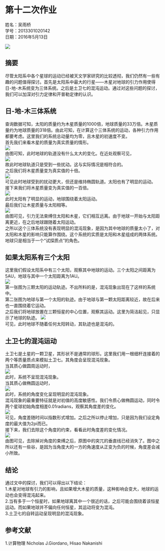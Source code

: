 # 第十二次作业
姓名：吴雨桥  
学号：2013301020142  
日期：2016年5月13日  

![](https://raw.githubusercontent.com/wuyuqiao/computationalphysics_N2013301020142/master/Ex-12/gaps.jpg)  

## 摘要  
尽管太阳系中各个星球的运动已经被天文学家研究的比较透彻，我们仍然有一些有趣的问题值得探讨。首先是太阳系中最大的行星——木星对地球的引力作用使得日-地-木系统变为三体系统。之后是土卫七的混沌运动。通过对这些问题的探讨，我们可以加深对引力定律和开普勒定律的认识。  
## 日-地-木三体系统  
查询数据可知，太阳的质量约为木星质量的1000倍，地球质量的33万倍。木星质量约为地球质量的318倍。由此可知，在计算这个三体系统的运动，各种引力作用都要考虑。这里我们的系统总动量均为零，且木星的初速度不变。  
首先我们来看木星的质量为真实质量的情形。  
![](https://raw.githubusercontent.com/wuyuqiao/computationalphysics_N2013301020142/master/Ex-12/mj%3Dmj.png)  
由图可知，此时地球的轨道没有什么太大的变化。在近处观察可见，  
![](https://raw.githubusercontent.com/wuyuqiao/computationalphysics_N2013301020142/master/Ex-12/close%20earth%201.png)  
故此时地球轨道只是受到一些扰动。这与实际情况是相符合的。  
之后我们将木星质量变为真实值的十倍。  
![](https://raw.githubusercontent.com/wuyuqiao/computationalphysics_N2013301020142/master/Ex-12/mj%3D10mj.png)  
可见此时地球受到的扰动更大，但还是维持椭圆轨道。太阳也有了明显的运动。  
接下来我们将木星质量变为真实值的一百倍。  
![](https://raw.githubusercontent.com/wuyuqiao/computationalphysics_N2013301020142/master/Ex-12/mj%3D100mj.png)  
此时太阳有了明显的运动，地球围绕着太阳运动。  
最后我们让木星质量与太阳相等。  
![](https://raw.githubusercontent.com/wuyuqiao/computationalphysics_N2013301020142/master/Ex-12/mj%3D1000mj.png)  
由图可见，引力无法束缚住太阳和木星，它们相互远离。由于地球一开始与太阳距离更近，在之后地球跟随着太阳运动。  
之所以这个三体系统没有表现明显的混沌现象，是因为其中地球的质量太小了，对太阳和木星的影响只能算作围绕。这个系统的实质是太阳和木星组成的两体系统。地球只是相当于一个“试探质点”的角色。  
## 如果太阳系有三个太阳  
这里我们假设太阳系中有三个太阳，观察其中地球的运动。三个太阳之间距离为5AU，地球与其中一个太阳距离为1AU。  
![](https://raw.githubusercontent.com/wuyuqiao/computationalphysics_N2013301020142/master/Ex-12/3%20s.png)  
第一张图为三颗太阳的运动轨迹。不出所料的是，混沌现象出现在了这样的系统中。  
第二张图为地球与第一个太阳的轨迹。由于地球与第一颗太阳距离较近，故在后来也一直围绕着它运动。  
之后我们将地球放置在三颗恒星的中心位置，观察其运动。这里为简洁起见，只显示了地球的轨迹。
![](https://raw.githubusercontent.com/wuyuqiao/computationalphysics_N2013301020142/master/Ex-12/middle.png)  
可见，此时地球不随着任何太阳转动，其轨迹也是混沌的。
## 土卫七的混沌运动  
土卫七是土星的一颗卫星，其形状不是通常的球形。这里我们用一根细杆连接着的两个等质量质点来模拟土卫七。其角度会呈现混沌现象。  
当其质心做圆周运动时，  
![](https://raw.githubusercontent.com/wuyuqiao/computationalphysics_N2013301020142/master/Ex-12/heperion%201.png)  
此时，系统不呈现混沌现象。  
当其质心做椭圆运动时，  
![](https://raw.githubusercontent.com/wuyuqiao/computationalphysics_N2013301020142/master/Ex-12/hyperion%202.png)  
此时，系统的角度变化呈现明显的混沌现象。  
混沌现象的最重要特征就是对初值的高度敏感性。我们令质心做椭圆运动，同时令两个星球初始角度相差0.01radians，观察其角度差的变化。  
![](https://raw.githubusercontent.com/wuyuqiao/computationalphysics_N2013301020142/master/Ex-12/chaos%201.png)  
可见，角度差随时间以指数形式增加。之后之所以停止增加，只是因为我们设定角度的最大值为2pi而已。  
接下来，我们去除这个角度的约束，看看此时角度差的变化情况。  
![](https://raw.githubusercontent.com/wuyuqiao/computationalphysics_N2013301020142/master/Ex-12/chaos%202.png)  
由图可见，去除掉对角度的束缚之后，原图中的突兀的垂直线已经消失了。图中之所以还有一些谷，是因为当角度大的一方的角速度从正变为负的时候，角度差会减小所致。  
## 结论  
通过文中的探讨，我们可以得出以下结论：  
1.木星对地球有引力的影响，且如果增大木星的质量，这种影响会变大，地球的运动也会变得混沌起来。  
2.当有多于一个恒星时，如果地球离其中一个很近的话，之后可能会围绕着该恒星运动。而如果地球并不偏向任何恒星，其运动将变为混沌。  
3.土卫七的自转运动呈现明显的混沌现象。  
## 参考文献  
1.计算物理 Nicholas J.Giordano, Hisao Nakanishi

